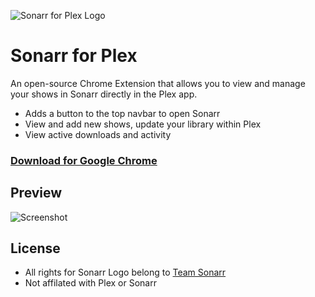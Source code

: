 ![Sonarr for Plex Logo](http://i.imgur.com/Fas0KSh.png)
# Sonarr for Plex

An open-source Chrome Extension that allows you to view and manage your shows in Sonarr directly in the Plex app.

- Adds a button to the top navbar to open Sonarr
- View and add new shows, update your library within Plex
- View active downloads and activity

### [Download for Google Chrome](https://chrome.google.com/webstore/detail/jfjmncmbmpnaljmmcmeefmkmionkojmd)

## Preview

![Screenshot](http://i.imgur.com/okhlBXn.png)

## License

- All rights for Sonarr Logo belong to [Team Sonarr](https://github.com/Sonarr/Sonarr/)
- Not affilated with Plex or Sonarr
